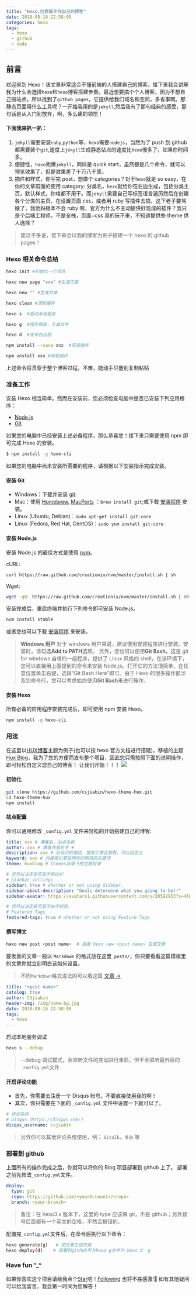 ```yaml
---
title: "Hexo,创建属于你自己的博客"
date: 2018-08-16 22:58:09
categories: hexo
tags:
  - hexo
  - github
  - node
---
```


## 前言

欢迎来到 Hexo！该文章非常适合不懂前端的人搭建自己的博客，接下来我会讲解我为什么会选择`hexo`和`hexo`博客搭建步奏。最近想要搞个个人博客，因为不想自己搞站点，所以找到了`github pages`，它提供给我们域名和空间，多省事啊。那静态页面用什么工具呢？一开始我用的是`jekyll`,然后我有了那句经典的感受，那句话是从入门到放弃，啊，多么痛的领悟！

#### 下面我来扒一扒：

1. `jekyll`需要安装`ruby`,`python`等，`hexo`需要`nodejs`，当然为了 push 到 github 都需要装个`git`,速度上`jekyll`生成静态站点的速度比`hexo`慢多了，如果你时间多。
2. 便捷性，`hexo`完爆`jekyll`，同样是 quick start，虽然都是几个命令，就可以预览效果了，但是效果差了十万八千里。
3. 插件和样式，你写完 post，想做个 categories？对于`hexo`就是 so easy，在你的文章前面的使用 category: 分类名，`hexo`就给你在右边生成，包括分类主页，默认样式，你啥都不用干。而`jekyll`需要自己写标签语言遍历然后在创建各个分类的主页，在设置页面 css，或者用 ruby 写插件去搞，这下老子要骂娘了，我他妈根本不会 ruby 啊，官方为什么不主动提供好现成的插件？我只是个后端工程师，不是全栈，页面+css 真的玩不来，不知道提供些 theme 供人选择？

> 废话不多说，接下来会以我的博客为例子搭建一个 hexo 的 github pages！

### Hexo 相关命令总结

```bash
hexo init #初始化一个项目

hexo new page "xxx" #生成页面

hexo new "" #生成文章

hexo clean #清除缓存

hexo s  #启动本地服务

hexo g  #保存修改，生成文件

hexo d  #发布到远程

npm install --save xxx  #安装插件

npm unstall xxx #卸载插件
```

上述命令将贯穿于整个博客过程，不难，能动手尽量别复制粘贴

### 准备工作

安装 Hexo 相当简单。然而在安装前，您必须检查电脑中是否已安装下列应用程序：

- [Node.js](http://nodejs.org/)
- [Git](http://git-scm.com/)

如果您的电脑中已经安装上述必备程序，那么恭喜您！接下来只需要使用 npm 即可完成 Hexo 的安装。

```bash
$ npm install -g hexo-cli
```

如果您的电脑中尚未安装所需要的程序，请根据以下安装指示完成安装。

#### 安装 Git

- Windows：下载并安装 [git](https://git-scm.com/download/win).
- Mac：使用 [Homebrew](http://mxcl.github.com/homebrew/), [MacPorts](http://www.macports.org/) ：`brew install git`;或下载 [安装程序](http://sourceforge.net/projects/git-osx-installer/) 安装。
- Linux (Ubuntu, Debian)：`sudo apt-get install git-core`
- Linux (Fedora, Red Hat, CentOS)：`sudo yum install git-core`

#### 安装 Node.js

安装 Node.js 的最佳方式是使用 [nvm](https://github.com/creationix/nvm)。

cURL:

```bash
curl https://raw.github.com/creationix/nvm/master/install.sh | sh
```

Wget:

```bash
wget -qO- https://raw.github.com/creationix/nvm/master/install.sh | sh
```

安装完成后，重启终端并执行下列命令即可安装 Node.js。

```bash
nvm install stable
```

或者您也可以下载 [安装程序](http://nodejs.org/) 来安装。

> <strong>Windows 用户</strong>
> 对于 windows 用户来说，建议使用安装程序进行安装。安装时，请勾选<strong>Add to PATH</strong>选项。
> 另外，您也可以使用<strong>Git Bash</strong>，这是 git for windows 自带的一组程序，提供了 Linux 风格的 shell，在该环境下，您可以直接用上面提到的命令来安装 Node.js。打开它的方法很简单，在任意位置单击右键，选择“Git Bash Here”即可。由于 Hexo 的很多操作都涉及到命令行，您可以考虑始终使用<strong>Git Bash</strong>来进行操作。

#### 安装 Hexo

所有必备的应用程序安装完成后，即可使用 npm 安装 Hexo。

```bash
npm install -g hexo-cli
```

### 用法

在这里以[HUX博客](/hux/)主题为例子(也可以按 hexo 官方文档进行搭建)，移植的主题 [Hux Blog](https://github.com/Huxpro/huxpro.github.io)，我为了您的方便而发布整个项目，因此您只需按照下面的说明操作，即可轻松自定义您自己的博客！ 让我们开始！！！
![](/uploads/post/WX20180826-004151@2x.png)

#### 初始化

```bash
git clone https://github.com/csjiabin/hexo-theme-hux.git
cd hexo-theme-hux
npm install
```

#### 站点配置

你可以通用修改 `_config.yml` 文件来轻松的开始搭建自己的博客:

```yml
title: xxx # 博客名，站点名称
author: xxx # 博客作者名字 #
description: xxx # 对站点的描述，搜索引擎会抓取，可以自定义
keyword: xxx # 向搜索引擎说明你的网页的关键词
theme: huxblog # themes目录下的主题目录

# 您可以决定是否显示侧边栏
# Sidebar settings
sidebar: true # whether or not using Sidebar.
sidebar-about-description: "Goals determine what you going to be!!"
sidebar-avatar: https://avatars1.githubusercontent.com/u/20592953?s=460&v=4 # use absolute URL, seeing it's used in both `/` and `/about/

# 您可以决定是否显示帖子标签。
# Featured Tags
featured-tags: true # whether or not using Feature-Tags
```

#### 撰写博文

```bash
hexo new post <post name>  # 或者`hexo new <post name>`生成文章
```

要发表的文章一般以 `Markdown` 的格式放在这里`_posts/`，你只要看看这篇模板里的文章你就立刻明白该如何设置。

> 不同`Markdown`格式语法的可以看这篇 [文章 &rarr;](/2018/08/26/Markdown%E4%BD%BF%E7%94%A8%E6%8C%87%E5%8D%97/)

```yml
title: "<post name>"
catalog: true
author: CSjiabin
header-img: /img/home-bg.jpg
date: 2018-08-16 22:58:09
tags:
  - hexo
---

```

启动本地服务调试

```bash
hexo s --debug
```

> --debug 调试模式，会监听文件的变动进行重启，但不会监听最外层的`_config.yml`文件

#### 开启评论功能

- 首先，你需要去注册一个 Disqus 帐号。不要直接使用我的啊！
- 其次，你只需要在下面的 `_config.yml` 文件中设置一下就可以了。

```yml
# 评论系统
# Disqus（https://disqus.com/)
disqus_username: csjiabin
```

> 另外你可以其他评论系统使用，例： `Gitalk`、`多说` 等

### 部署到 github

上面所有的操作完成之后，你就可以将你的 Blog 项目部署到 github 上了。
部署之前先修改`_config.yml`文件。

```yml
deploy:
  type: git
  repo: https://github.com/<yourAccount>/<repo>
  branch: <your-branch>
```

> 备注：在 hexo3.x 版本下，这里的 type 应该填 git，不是 github；另外冒号后面都有一个英文的空格，不然会报错的。

配置完`_config.yml`文件后，在命令后执行以下命令：

```bash
hexo generate(g)   # 把文章生成页面
hexo deploy(d)    # 部署到github可与hexo g合并为 hexo d -g
```

### Have fun ^\_^

如果你喜欢这个项目请给我点个[Star](https://github.com/csjiabin/csjiabin.github.io/stargazers)吧！[Following](https://github.com/csjiabin) 也将不胜感激!
如有其他疑问可以给我留言，我会第一时间为您解答！
